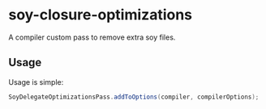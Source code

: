 # soy-closure-optimizations
A compiler custom pass to remove extra soy files.

## Usage

Usage is simple:

```java
SoyDelegateOptimizationsPass.addToOptions(compiler, compilerOptions);
```
